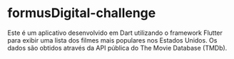 # formusDigital-challenge
Este é um aplicativo desenvolvido em Dart utilizando o framework Flutter para exibir uma lista dos filmes mais populares nos Estados Unidos. Os dados são obtidos através da API pública do The Movie Database (TMDb).
